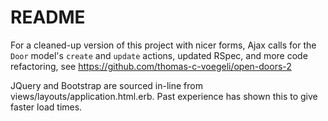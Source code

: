 # README
For a cleaned-up version of this project with nicer forms, Ajax calls for the `Door` model's `create` and `update` actions, updated RSpec, and more code refactoring, see https://github.com/thomas-c-voegeli/open-doors-2

JQuery and Bootstrap are sourced in-line from views/layouts/application.html.erb. Past experience has shown this to give faster load times.

